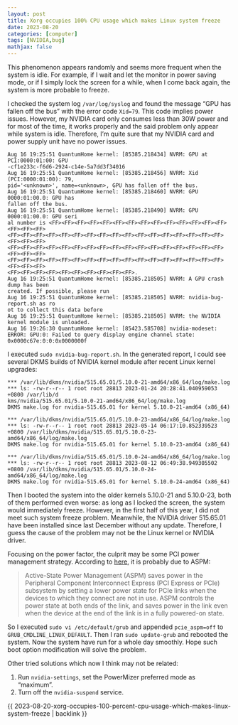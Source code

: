 ```yaml
---
layout: post
title: Xorg occupies 100% CPU usage which makes Linux system freeze
date: 2023-08-20
categories: [computer]
tags: [NVIDIA,bug]
mathjax: false
---
```


This phenomenon appears randomly and seems more frequent when the system is idle. For example, if I wait and let the monitor in power saving mode, or if I simply lock the screen for a while, when I come back again, the system is more probable to freeze.

I checked the system log `/var/log/syslog` and found the message &ldquo;GPU has fallen off the bus&rdquo; with the error code `Xid=79`. This code implies power issues. However, my NVIDIA card only consumes less than 30W power and for most of the time, it works properly and the said problem only appear while system is idle. Therefore, I&rsquo;m quite sure that my NVIDIA card and power supply unit have no power issues.

```text
Aug 16 19:25:51 QuantumHome kernel: [85385.218434] NVRM: GPU at PCI:0000:01:00: GPU
-cf1e233c-f6d6-2924-c14e-5a7dd3f34016
Aug 16 19:25:51 QuantumHome kernel: [85385.218456] NVRM: Xid (PCI:0000:01:00): 79,
pid='<unknown>', name=<unknown>, GPU has fallen off the bus.
Aug 16 19:25:51 QuantumHome kernel: [85385.218460] NVRM: GPU 0000:01:00.0: GPU has
fallen off the bus.
Aug 16 19:25:51 QuantumHome kernel: [85385.218490] NVRM: GPU 0000:01:00.0: GPU seri
al number is <FF><FF><FF><FF><FF><FF><FF><FF><FF><FF><FF><FF><FF><FF><FF><FF><FF>
<FF><FF><FF><FF><FF><FF><FF><FF><FF><FF><FF><FF><FF><FF><FF><FF><FF><FF><FF><FF>
<FF><FF><FF><FF><FF><FF><FF><FF><FF><FF><FF><FF><FF><FF><FF><FF><FF><FF><FF><FF>
<FF><FF><FF><FF><FF><FF><FF><FF><FF><FF><FF><FF><FF><FF><FF><FF><FF><FF><FF><FF>
<FF><FF><FF><FF><FF><FF><FF><FF><FF><FF>.
Aug 16 19:25:51 QuantumHome kernel: [85385.218505] NVRM: A GPU crash dump has been
created. If possible, please run
Aug 16 19:25:51 QuantumHome kernel: [85385.218505] NVRM: nvidia-bug-report.sh as ro
ot to collect this data before
Aug 16 19:25:51 QuantumHome kernel: [85385.218505] NVRM: the NVIDIA kernel module is unloaded.
Aug 16 19:26:30 QuantumHome kernel: [85423.585708] nvidia-modeset: ERROR: GPU:0: Failed to query display engine channel state: 0x0000c67e:0:0:0x0000000f
```

I executed `sudo nvidia-bug-report.sh`. In the generated report, I could see several DKMS builds of NVIDIA kernel module after recent Linux kernel upgrades:

```text
*** /var/lib/dkms/nvidia/515.65.01/5.10.0-21-amd64/x86_64/log/make.log
*** ls: -rw-r--r-- 1 root root 28813 2023-01-24 20:28:41.040959053 +0800 /var/lib/d
kms/nvidia/515.65.01/5.10.0-21-amd64/x86_64/log/make.log
DKMS make.log for nvidia-515.65.01 for kernel 5.10.0-21-amd64 (x86_64)

*** /var/lib/dkms/nvidia/515.65.01/5.10.0-23-amd64/x86_64/log/make.log
*** ls: -rw-r--r-- 1 root root 28813 2023-05-14 06:17:10.852339523 +0800 /var/lib/dkms/nvidia/515.65.01/5.10.0-23-amd64/x86_64/log/make.log
DKMS make.log for nvidia-515.65.01 for kernel 5.10.0-23-amd64 (x86_64)

*** /var/lib/dkms/nvidia/515.65.01/5.10.0-24-amd64/x86_64/log/make.log
*** ls: -rw-r--r-- 1 root root 28813 2023-08-12 06:49:38.949305502 +0800 /var/lib/dkms/nvidia/515.65.01/5.10.0-24-amd64/x86_64/log/make.log
DKMS make.log for nvidia-515.65.01 for kernel 5.10.0-24-amd64 (x86_64)
```

Then I booted the system into the older kernels 5.10.0-21 and 5.10.0-23, both of them performed even worse: as long as I locked the screen, the system would immediately freeze. However, in the first half of this year, I did not meet such system freeze problem. Meanwhile, the NVIDIA driver 515.65.01 have been installed since last December without any update. Therefore, I guess the cause of the problem may not be the Linux kernel or NVIDIA driver.

Focusing on the power factor, the culprit may be some PCI power management strategy. According to [here](https://access.redhat.com/documentation/en-us/red_hat_enterprise_linux/6/html/power_management_guide/aspm), it is probably due to ASPM:

> Active-State Power Management (ASPM) saves power in the Peripheral Component Interconnect Express (PCI Express or PCIe) subsystem by setting a lower power state for PCIe links when the devices to which they connect are not in use. ASPM controls the power state at both ends of the link, and saves power in the link even when the device at the end of the link is in a fully powered-on state.

So I executed `sudo vi /etc/default/grub` and appended `pcie_aspm=off` to `GRUB_CMDLINE_LINUX_DEFAULT`. Then I ran `sudo update-grub` and rebooted the system. Now the system have run for a whole day smoothly. Hope such boot option modification will solve the problem.

Other tried solutions which now I think may not be related:

1.  Run `nvidia-settings`, set the PowerMizer preferred mode as &ldquo;maximum&rdquo;.
2.  Turn off the `nvidia-suspend` service.

{{ 2023-08-20-xorg-occupies-100-percent-cpu-usage-which-makes-linux-system-freeze | backlink }}
